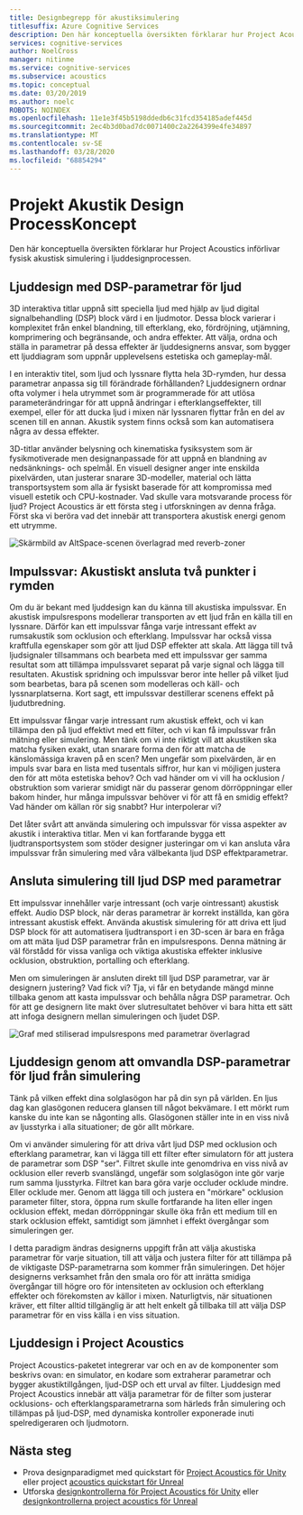 ```yaml
---
title: Designbegrepp för akustiksimulering
titlesuffix: Azure Cognitive Services
description: Den här konceptuella översikten förklarar hur Project Acoustics innehåller akustisk simulering i ljuddesignprocessen.
services: cognitive-services
author: NoelCross
manager: nitinme
ms.service: cognitive-services
ms.subservice: acoustics
ms.topic: conceptual
ms.date: 03/20/2019
ms.author: noelc
ROBOTS: NOINDEX
ms.openlocfilehash: 11e1e3f45b5198ddedb6c31fcd354185adef445d
ms.sourcegitcommit: 2ec4b3d0bad7dc0071400c2a2264399e4fe34897
ms.translationtype: MT
ms.contentlocale: sv-SE
ms.lasthandoff: 03/28/2020
ms.locfileid: "68854294"
---
```

# <a name="project-acoustics-design-process-concepts"></a>Projekt Akustik Design ProcessKoncept

Den här konceptuella översikten förklarar hur Project Acoustics införlivar fysisk akustisk simulering i ljuddesignprocessen.

## <a name="sound-design-with-audio-dsp-parameters"></a>Ljuddesign med DSP-parametrar för ljud

3D interaktiva titlar uppnå sitt speciella ljud med hjälp av ljud digital signalbehandling (DSP) block värd i en ljudmotor. Dessa block varierar i komplexitet från enkel blandning, till efterklang, eko, fördröjning, utjämning, komprimering och begränsande, och andra effekter. Att välja, ordna och ställa in parametrar på dessa effekter är ljuddesignerns ansvar, som bygger ett ljuddiagram som uppnår upplevelsens estetiska och gameplay-mål.

I en interaktiv titel, som ljud och lyssnare flytta hela 3D-rymden, hur dessa parametrar anpassa sig till förändrade förhållanden? Ljuddesignern ordnar ofta volymer i hela utrymmet som är programmerade för att utlösa parameterändringar för att uppnå ändringar i efterklangseffekter, till exempel, eller för att ducka ljud i mixen när lyssnaren flyttar från en del av scenen till en annan. Akustik system finns också som kan automatisera några av dessa effekter.

3D-titlar använder belysning och kinematiska fysiksystem som är fysikmotiverade men designanpassade för att uppnå en blandning av nedsänknings- och spelmål. En visuell designer anger inte enskilda pixelvärden, utan justerar snarare 3D-modeller, material och lätta transportsystem som alla är fysiskt baserade för att kompromissa med visuell estetik och CPU-kostnader. Vad skulle vara motsvarande process för ljud? Project Acoustics är ett första steg i utforskningen av denna fråga. Först ska vi beröra vad det innebär att transportera akustisk energi genom ett utrymme.

![Skärmbild av AltSpace-scenen överlagrad med reverb-zoner](media/reverb-zones-altspace.png)

## <a name="impulse-responses-acoustically-connecting-two-points-in-space"></a>Impulssvar: Akustiskt ansluta två punkter i rymden

Om du är bekant med ljuddesign kan du känna till akustiska impulssvar. En akustisk impulsrespons modellerar transporten av ett ljud från en källa till en lyssnare. Därför kan ett impulssvar fånga varje intressant effekt av rumsakustik som ocklusion och efterklang. Impulssvar har också vissa kraftfulla egenskaper som gör att ljud DSP effekter att skala. Att lägga till två ljudsignaler tillsammans och bearbeta med ett impulssvar ger samma resultat som att tillämpa impulssvaret separat på varje signal och lägga till resultaten. Akustisk spridning och impulssvar beror inte heller på vilket ljud som bearbetas, bara på scenen som modelleras och käll- och lyssnarplatserna. Kort sagt, ett impulssvar destillerar scenens effekt på ljudutbredning.

Ett impulssvar fångar varje intressant rum akustisk effekt, och vi kan tillämpa den på ljud effektivt med ett filter, och vi kan få impulssvar från mätning eller simulering. Men tänk om vi inte riktigt vill att akustiken ska matcha fysiken exakt, utan snarare forma den för att matcha de känslomässiga kraven på en scen? Men ungefär som pixelvärden, är en impuls svar bara en lista med tusentals siffror, hur kan vi möjligen justera den för att möta estetiska behov? Och vad händer om vi vill ha ocklusion / obstruktion som varierar smidigt när du passerar genom dörröppningar eller bakom hinder, hur många impulssvar behöver vi för att få en smidig effekt? Vad händer om källan rör sig snabbt? Hur interpolerar vi?

Det låter svårt att använda simulering och impulssvar för vissa aspekter av akustik i interaktiva titlar. Men vi kan fortfarande bygga ett ljudtransportsystem som stöder designer justeringar om vi kan ansluta våra impulssvar från simulering med våra välbekanta ljud DSP effektparametrar.

## <a name="connecting-simulation-to-audio-dsp-with-parameters"></a>Ansluta simulering till ljud DSP med parametrar

Ett impulssvar innehåller varje intressant (och varje ointressant) akustisk effekt. Audio DSP block, när deras parametrar är korrekt inställda, kan göra intressant akustisk effekt. Använda akustisk simulering för att driva ett ljud DSP block för att automatisera ljudtransport i en 3D-scen är bara en fråga om att mäta ljud DSP parametrar från en impulsrespons. Denna mätning är väl förstådd för vissa vanliga och viktiga akustiska effekter inklusive ocklusion, obstruktion, portalling och efterklang.

Men om simuleringen är ansluten direkt till ljud DSP parametrar, var är designern justering? Vad fick vi? Tja, vi får en betydande mängd minne tillbaka genom att kasta impulssvar och behålla några DSP parametrar. Och för att ge designern lite makt över slutresultatet behöver vi bara hitta ett sätt att infoga designern mellan simuleringen och ljudet DSP.

![Graf med stiliserad impulsrespons med parametrar överlagrad](media/acoustic-parameters.png)

## <a name="sound-design-by-transforming-audio-dsp-parameters-from-simulation"></a>Ljuddesign genom att omvandla DSP-parametrar för ljud från simulering

Tänk på vilken effekt dina solglasögon har på din syn på världen. En ljus dag kan glasögonen reducera glansen till något bekvämare. I ett mörkt rum kanske du inte kan se någonting alls. Glasögonen ställer inte in en viss nivå av ljusstyrka i alla situationer; de gör allt mörkare.

Om vi använder simulering för att driva vårt ljud DSP med ocklusion och efterklang parametrar, kan vi lägga till ett filter efter simulatorn för att justera de parametrar som DSP "ser". Filtret skulle inte genomdriva en viss nivå av ocklusion eller reverb svanslängd, ungefär som solglasögon inte gör varje rum samma ljusstyrka. Filtret kan bara göra varje occluder ocklude mindre. Eller ocklude mer. Genom att lägga till och justera en "mörkare" ocklusion parameter filter, stora, öppna rum skulle fortfarande ha liten eller ingen ocklusion effekt, medan dörröppningar skulle öka från ett medium till en stark ocklusion effekt, samtidigt som jämnhet i effekt övergångar som simuleringen ger.

I detta paradigm ändras designerns uppgift från att välja akustiska parametrar för varje situation, till att välja och justera filter för att tillämpa på de viktigaste DSP-parametrarna som kommer från simuleringen. Det höjer designerns verksamhet från den smala oro för att inrätta smidiga övergångar till högre oro för intensiteten av ocklusion och efterklang effekter och förekomsten av källor i mixen. Naturligtvis, när situationen kräver, ett filter alltid tillgänglig är att helt enkelt gå tillbaka till att välja DSP parametrar för en viss källa i en viss situation.

## <a name="sound-design-in-project-acoustics"></a>Ljuddesign i Project Acoustics

Project Acoustics-paketet integrerar var och en av de komponenter som beskrivs ovan: en simulator, en kodare som extraherar parametrar och bygger akustiktillgången, ljud-DSP och ett urval av filter. Ljuddesign med Project Acoustics innebär att välja parametrar för de filter som justerar ocklusions- och efterklangsparametrarna som härleds från simulering och tillämpas på ljud-DSP, med dynamiska kontroller exponerade inuti spelredigeraren och ljudmotorn.

## <a name="next-steps"></a>Nästa steg
* Prova designparadigmet med quickstart för [Project Acoustics för Unity](unity-quickstart.md) eller project [acoustics quickstart för Unreal](unreal-quickstart.md)
* Utforska [designkontrollerna för Project Acoustics för Unity](unity-workflow.md) eller [designkontrollerna project acoustics för Unreal](unreal-workflow.md)

